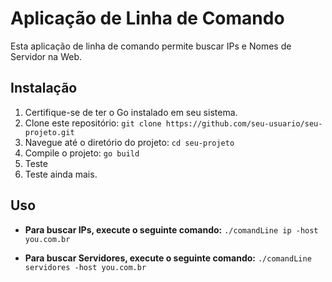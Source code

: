 # Aplicação de Linha de Comando

Esta aplicação de linha de comando permite buscar IPs e Nomes de Servidor na Web.

## Instalação

1. Certifique-se de ter o Go instalado em seu sistema.
2. Clone este repositório: `git clone https://github.com/seu-usuario/seu-projeto.git`
3. Navegue até o diretório do projeto: `cd seu-projeto`
4. Compile o projeto: `go build`
5. Teste
6. Teste ainda mais.

## Uso

- **Para buscar IPs, execute o seguinte comando:**
  `./comandLine ip -host you.com.br`

- **Para buscar Servidores, execute o seguinte comando:**
  `./comandLine servidores -host you.com.br`